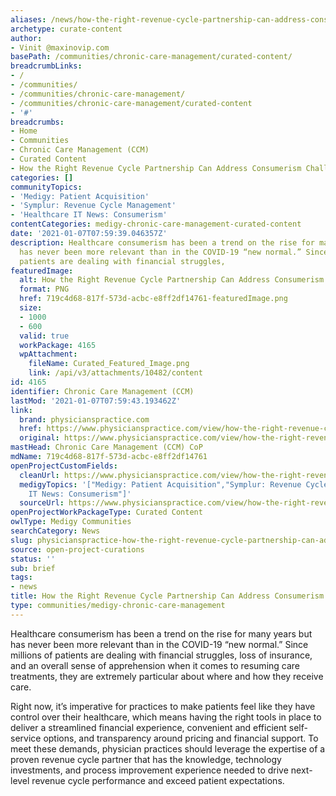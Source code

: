 ```yaml
---
aliases: /news/how-the-right-revenue-cycle-partnership-can-address-consumerism-challenges
archetype: curate-content
author:
- Vinit @maxinovip.com
basePath: /communities/chronic-care-management/curated-content/
breadcrumbLinks:
- /
- /communities/
- /communities/chronic-care-management/
- /communities/chronic-care-management/curated-content
- '#'
breadcrumbs:
- Home
- Communities
- Chronic Care Management (CCM)
- Curated Content
- How the Right Revenue Cycle Partnership Can Address Consumerism Challenges
categories: []
communityTopics:
- 'Medigy: Patient Acquisition'
- 'Symplur: Revenue Cycle Management'
- 'Healthcare IT News: Consumerism'
contentCategories: medigy-chronic-care-management-curated-content
date: '2021-01-07T07:59:39.046357Z'
description: Healthcare consumerism has been a trend on the rise for many years but
  has never been more relevant than in the COVID-19 “new normal.” Since millions of
  patients are dealing with financial struggles,
featuredImage:
  alt: How the Right Revenue Cycle Partnership Can Address Consumerism Challenges
  format: PNG
  href: 719c4d68-817f-573d-acbc-e8ff2df14761-featuredImage.png
  size:
  - 1000
  - 600
  valid: true
  workPackage: 4165
  wpAttachment:
    fileName: Curated_Featured_Image.png
    link: /api/v3/attachments/10482/content
id: 4165
identifier: Chronic Care Management (CCM)
lastMod: '2021-01-07T07:59:43.193462Z'
link:
  brand: physicianspractice.com
  href: https://www.physicianspractice.com/view/how-the-right-revenue-cycle-partnership-can-address-consumerism-challenges
  original: https://www.physicianspractice.com/view/how-the-right-revenue-cycle-partnership-can-address-consumerism-challenges
mastHead: Chronic Care Management (CCM) CoP
mdName: 719c4d68-817f-573d-acbc-e8ff2df14761
openProjectCustomFields:
  cleanUrl: https://www.physicianspractice.com/view/how-the-right-revenue-cycle-partnership-can-address-consumerism-challenges
  medigyTopics: '["Medigy: Patient Acquisition","Symplur: Revenue Cycle Management","Healthcare
    IT News: Consumerism"]'
  sourceUrl: https://www.physicianspractice.com/view/how-the-right-revenue-cycle-partnership-can-address-consumerism-challenges
openProjectWorkPackageType: Curated Content
owlType: Medigy Communities
searchCategory: News
slug: physicianspractice-how-the-right-revenue-cycle-partnership-can-address-consumerism-challenges
source: open-project-curations
status: ''
sub: brief
tags:
- news
title: How the Right Revenue Cycle Partnership Can Address Consumerism Challenges
type: communities/medigy-chronic-care-management
---
```


<p>Healthcare consumerism has been a trend on the rise for many years but has never been more relevant than in the COVID-19 “new normal.” Since millions of patients are dealing with financial struggles, loss of insurance, and an overall sense of apprehension when it comes to resuming care treatments, they are extremely particular about where and how they receive care.</p><p>Right now, it’s imperative for practices to make patients feel like they have control over their healthcare, which means having the right tools in place to deliver a streamlined financial experience, convenient and efficient self-service options, and transparency around pricing and financial support. To meet these demands, physician practices should leverage the expertise of a proven revenue cycle partner that has the knowledge, technology investments, and process improvement experience needed to drive next-level revenue cycle performance and exceed patient expectations.</p>